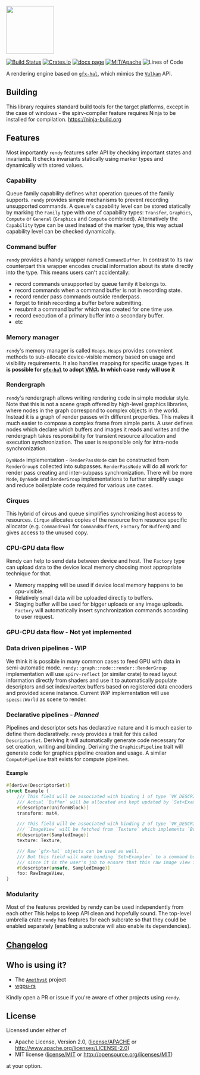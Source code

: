 

<p align="left">
  <img src="docs/logo.png" width="128px"/>
</p>

[![Build Status][s1]][tc]
[![Crates.io][s2]][ci]
[![docs page][docs-badge]][docs]
[![MIT/Apache][s3]][li]
![Lines of Code][s4]

[s1]: https://travis-ci.org/amethyst/rendy.svg?branch=master
[s2]: https://img.shields.io/crates/v/rendy.svg
[docs-badge]: https://img.shields.io/badge/docs-website-blue.svg
[docs]: https://docs.rs/rendy
[s3]: https://img.shields.io/badge/license-MIT%2FApache-blue.svg
[s4]: https://tokei.rs/b1/github/amethyst/rendy?category=code
[tc]: https://travis-ci.org/amethyst/rendy
[ci]: https://crates.io/crates/rendy/
[li]: COPYING

A rendering engine based on [`gfx-hal`], which mimics the [`Vulkan`] API.

## Building

This library requires standard build tools for the target platforms, except in the case of windows - the spirv-compiler feature requires Ninja to be installed for compilation. https://ninja-build.org

## Features

Most importantly `rendy` features safer API by checking important states and invariants.
It checks invariants statically using marker types and dynamically with stored values.

### Capability

Queue family capability defines what operation queues of the family supports.
`rendy` provides simple mechanisms to prevent recording unsupported commands.
A queue's capability level can be stored statically by marking the `Family` type with one of capability types: `Transfer`, `Graphics`, `Compute` or `General` (`Graphics` and `Compute` combined).
Alternatively the `Capability` type can be used instead of the marker type, this way actual capability level can be checked dynamically.

### Command buffer

`rendy` provides a handy wrapper named `CommandBuffer`. In contrast to its raw counterpart this wrapper
encodes crucial information about its state directly into the type.
This means users can't accidentally:
* record commands unsupported by queue family it belongs to.
* record commands when a command buffer is not in recording state.
* record render pass commands outside renderpass.
* forget to finish recording a buffer before submitting.
* resubmit a command buffer which was created for one time use.
* record execution of a primary buffer into a secondary buffer.
* etc

### Memory manager

`rendy`'s memory manager is called `Heaps`.
`Heaps` provides convenient methods to sub-allocate device-visible memory based on usage and visibility requirements. It also handles mapping for specific usage types.
**It is possible for [`gfx-hal`] to adopt [VMA]. In which case `rendy` will use it**

### Rendergraph

`rendy`'s rendergraph allows writing rendering code in simple modular style.
Note that this is not a scene graph offered by high-level graphics libraries, where nodes in
the graph correspond to complex objects in the world.  Instead it is a graph of render passes
with different properties.
This makes it much easier to compose a complex frame from simple parts.
A user defines nodes which declare which buffers and images it reads and writes and
the rendergraph takes responsibility for transient resource allocation and execution synchronization.
The user is responsible only for intra-node synchronization.

`DynNode` implementation - `RenderPassNode` can be constructed from `RenderGroup`s collected into subpasses.
`RenderPassNode` will do all work for render pass creating and inter-subpass synchronization.
There will be more `Node`, `DynNode` and `RenderGroup` implementations to further simplify usage and reduce boilerplate code required for various use cases.

### Cirques

This hybrid of circus and queue simplifies synchronizing host access to resources.
`Cirque` allocates copies of the resource from resource specific allocator
(e.g. `CommandPool` for `CommandBuffer`s, `Factory` for `Buffer`s)
and gives access to the unused copy.

### CPU-GPU data flow

Rendy can help to send data between device and host.
The `Factory` type can upload data to the device local memory choosing most appropriate technique for that.
* Memory mapping will be used if device local memory happens to be cpu-visible.
* Relatively small data will be uploaded directly to buffers.
* Staging buffer will be used for bigger uploads or any image uploads.
`Factory` will automatically insert synchronization commands according to user request.

### GPU-CPU data flow - **Not yet implemented**

### Data driven pipelines - **WIP**

We think it is possible in many common cases to feed GPU with data in semi-automatic mode.
`rendy::graph::node::render::RenderGroup` implementation will use `spirv-reflect` (or similar crate) to read layout information directly from shaders
and use it to automatically populate descriptors and set index/vertex buffers based on registered data encoders and provided scene instance.
Current *WIP* implementation will use `specs::World` as scene to render.

### Declarative pipelines - ***Planned***

Pipelines and descriptor sets has declarative nature and it is much easier to define them declaratively.
`rendy` provides a trait for this called `DescriptorSet`.
Deriving it will automatically generate code necessary for set creation, writing and binding.
Deriving the `GraphicsPipeline` trait will generate code for graphics pipeline creation and usage.
A similar `ComputePipeline` trait exists for compute pipelines.

#### Example

```rust
#[derive(DescriptorSet)]
struct Example {
    /// This field will be associated with binding 1 of type `VK_DESCRIPTOR_TYPE_UNIFORM_BUFFER`.
    /// Actual `Buffer` will be allocated and kept updated by `Set<Example>`.
    #[descriptor(UniformBlock)]
    transform: mat4,

    /// This field will be associated with binding 2 of type `VK_DESCRIPTOR_TYPE_SAMPLED_IMAGE`.
    /// `ImageView` will be fetched from `Texture` which implements `Borrow<ImageView>`.
    #[descriptor(SampledImage)]
    texture: Texture,

    /// Raw `gfx-hal` objects can be used as well.
    /// But this field will make binding `Set<Example>` to a command buffer an unsafe operation
    /// since it is the user's job to ensure that this raw image view is valid during command buffer execution.
    #[descriptor(unsafe, SampledImage)]
    foo: RawImageView,
}
```

### Modularity

Most of the features provided by rendy can be used independently from each other
This helps to keep API clean and hopefully sound.
The top-level umbrella crate `rendy` has features for each subcrate so that they could be
enabled separately (enabling a subcrate will also enable its dependencies).

## [Changelog]

## Who is using it?

* The [`Amethyst`](https://github.com/amethyst/) project
* [wgpu-rs](https://github.com/gfx-rs/wgpu-rs)

Kindly open a PR or issue if you're aware of other projects using `rendy`.

## License

Licensed under either of

* Apache License, Version 2.0, ([license/APACHE](license/APACHE) or http://www.apache.org/licenses/LICENSE-2.0)
* MIT license ([license/MIT](license/MIT) or http://opensource.org/licenses/MIT)

at your option.

[`gfx-hal`]: https://github.com/gfx-rs/gfx
[`gfx-memory`]: https://github.com/gfx-rs/gfx-memory
[`gfx-render`]: https://github.com/gfx-rs/gfx-render
[`gfx-mesh`]: https://github.com/omni-viral/gfx-mesh
[`gfx-texture`]: https://github.com/omni-viral/gfx-texture
[`xfg`]: https://github.com/omni-viral/xfg-rs
[`Vulkan`]: https://www.khronos.org/vulkan/
[`Vulkan`-portability]: https://www.khronos.org/vulkan/portability-initiative
[`Amethyst`]: https://github.com/amethyst/amethyst
[VMA]: https://gpuopen.com/gaming-product/vulkan-memory-allocator/
[Changelog]: CHANGELOG.md
